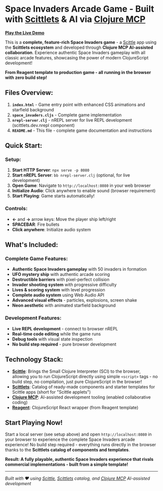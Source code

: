 # Space Invaders Arcade Game - Built with [Scittlets](https://ikappaki.github.io/scittlets/) & AI via [Clojure MCP](https://github.com/bhauman/clojure-mcp)

**[Play the Live Demo](https://ikappaki.github.io/scittlets_ai_space_invaders/)**

This is a **complete, feature-rich Space Invaders game** - a [Scittle](https://babashka.org/scittle/) app using the **Scittlets ecosystem** and developed through **Clojure MCP AI-assisted collaboration**. Experience authentic Space Invaders gameplay with all classic arcade features, showcasing the power of modern ClojureScript development!

**From Reagent template to production game - all running in the browser with zero build step!**

## Files Overview:
1. **`index.html`** - Game entry point with enhanced CSS animations and starfield background
2. **`space_invaders.cljs`** - Complete game implementation
3. **`nrepl-server.clj`** - nREPL server for live REPL development (scittlets.dev.nrepl component)
4. **`README.md`** - This file - complete game documentation and instructions

## Quick Start:

### Setup:
1. **Start HTTP Server**: `npx serve -p 8080`
2. **Start nREPL Server**: `bb nrepl-server.clj` (optional, for live development)
3. **Open Game**: Navigate to `http://localhost:8080` in your web browser
4. **Initialize Audio**: Click anywhere to enable sound (browser requirement)
5. **Start Playing**: Game starts automatically!

### Controls:
- **←** and **→** arrow keys: Move the player ship left/right
- **SPACEBAR**: Fire bullets
- **Click anywhere**: Initialize audio system

## What's Included:

### Complete Game Features:
- **Authentic Space Invaders gameplay** with 50 invaders in formation
- **UFO mystery ship** with authentic arcade scoring
- **Destructible barriers** with pixel-perfect collision
- **Invader shooting system** with progressive difficulty
- **Lives & scoring system** with level progression
- **Complete audio system** using Web Audio API
- **Advanced visual effects** - particles, explosions, screen shake
- **Neon aesthetic** with animated starfield background

### Development Features:
- **Live REPL development** - connect to browser nREPL
- **Real-time code editing** while the game runs
- **Debug tools** with visual state inspection
- **No build step required** - pure browser development

## Technology Stack:

- **[Scittle](https://babashka.org/scittle/)**: Brings the Small Clojure Interpreter (SCI) to the browser, allowing you to run ClojureScript directly using simple `<script>` tags - no build step, no compilation, just pure ClojureScript in the browser!
- **[Scittlets](https://ikappaki.github.io/scittlets/)**: Catalog of ready-made components and starter templates for Scittle apps (short for "Scittle applets")
- **[Clojure MCP](https://github.com/bhauman/clojure-mcp)**: AI-assisted development tooling (enabled collaborative coding)
- **[Reagent](https://reagent-project.github.io/)**: ClojureScript React wrapper (from Reagent template)

## Start Playing Now!

Start a local server (see setup above) and open `http://localhost:8080` in your browser to experience the complete Space Invaders arcade experience! No build step required - everything runs directly in the browser thanks to the **Scittlets catalog of components and templates**.

**Result: A fully playable, authentic Space Invaders experience that rivals commercial implementations - built from a simple template!**

---

*Built with ❤️ using [Scittle](https://babashka.org/scittle/), [Scittlets](https://ikappaki.github.io/scittlets/) catalog, and [Clojure MCP](https://github.com/bhauman/clojure-mcp) AI-assisted development*
